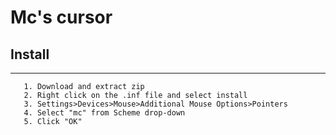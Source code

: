 # Mc's cursor

## Install

---------

       1. Download and extract zip
       2. Right click on the .inf file and select install
       3. Settings>Devices>Mouse>Additional Mouse Options>Pointers 
       4. Select "mc" from Scheme drop-down
       5. Click "OK"